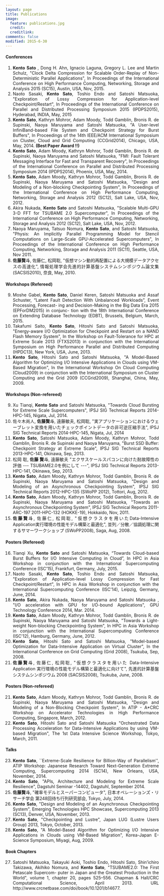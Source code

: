 ```yaml
---
layout: page
title: Publications
image:
  feature: publications.jpg
  credit: 
  creditlink: 
comments: false
modified: 2015-6-30
---
```


<div id="publications_page">
      <div align="justify">
      <h4><a class="name"> Conferences </a></h4>
    <ol start="1">
      <li>
      <b> Kento Sato </b>, Dong H. Ahn, Ignacio Laguna, Gregory L. Lee and Martin Schulz, "Clock Delta Compression for Scalable Order-Replay of Non-Deterministic Parallel Applications", In Proceedings of the International Conference on High Performance Computing, Networking, Storage and Analysis 2015 (SC15), Austin, USA, Nov, 2015.
      </li>
      <li>
      Naoto Sasaki, <b>Kento Sato</b>, Toshio Endo and Satoshi Matsuoka, "Exploration of Lossy Compression for Application-level Checkpoint/Restart", In Proceedings of the International Conference on Parallel and Distributed Processing Symposium 2015 (IPDPS2015), Hyderabad, INDIA, May, 2015
      </li>
      <li>
      <b>Kento Sato</b>, Kathryn Mohror, Adam Moody, Todd Gamblin, Bronis R. de Supinski, Naoya Maruyama and Satoshi Matsuoka, "A User-level InfiniBand-based File System and Checkpoint Strategy for Burst Buffers", In Proceedings of the 14th IEEE/ACM International Symposium on Cluster,
Cloud and Grid Computing (CCGrid2014), Chicago, USA, May, 2014. <b>(Best Paper Award !!)</b>
      </li>
      <li>
      <b>Kento Sato</b>, Adam Moody, Kathryn Mohror, Todd Gamblin, Bronis R. de Supinski, Naoya Maruyama and Satoshi Matsuoka, "FMI: Fault Tolerant Messaging Interface for Fast and Transparent Recovery", In Proceedings of the International Conference on Parallel and Distributed Processing Symposium 2014 (IPDPS2014), Phoenix, USA, May, 2014.
      </li>      
      <li>
      <b>Kento Sato</b>, Adam Moody, Kathryn Mohror, Todd Gamblin, Bronis R. de Supinski, Naoya Maruyama and Satoshi Matsuoka, "Design and Modeling of a Non-blocking Checkpointing System", In Proceedings of the International Conference on High Performance Computing, Networking, Storage and Analysis 2012 (SC12), Salt Lake, USA,  Nov, 2012.
      </li>
      <li>
      Akira Nukada, <b>Kento Sato</b> and Satoshi Matsuoka, "Scalable Multi-GPU 3-D FFT for TSUBAME 2.0 Supercomputer", In Proceedings of the International Conference on High Performance Computing, Networking, Storage and Analysis 2012 (SC12), Salt Lake, USA, Nov, 2012.
      </li>
      <li>Naoya Maruyama, Tatsuo Nomura, <b>Kento Sato</b>, and Satoshi Matsuoka, "Physis: An Implicitly Parallel Programming Model for Stencil Computations on Large-Scale GPU-Accelerated Supercomputers", In Proceedings of the International Conference on High Performance Computing, Networking, Storage and Analysis 2011 (SC11), Seattle, USA, Nov 2011.
      </li>
      <li>
      <b>佐藤賢斗</b>, 佐藤仁, 松岡聡, "仮想マシン動的再配置による大規模データアクセスの高速化", 情報処理学会先進的計算基盤システムシンポジウム論文集 (SACSIS2010), 奈良, May, 2010.
      </li>
    </ol>
<h4><a class="name"> Workshops (Refereed) </a></h4>
    <ol start="9">
      <li>
      Moshe Gabel, <b>Kento Sato</b>, Daniel Keren, Satoshi Matsuoka and Assaf Schuster, “Latent Fault Detection With Unbalanced Workloads”, Event Processing, Forecast- ing and Decision-Making in the Big Data Era 2015 (EPForDM2015) in conjunc- tion with the 18th International Conference on Extending Database Technology (EDBT), Brussels, Belgium, March, 2015.
      </li>
      <li>
      Takafumi Saito, <b>Kento Sato</b>, Hitoshi Sato and Satoshi Matsuoka, "Energy-aware I/O Optimization for Checkpoint and Restart on a NAND Flash Memory System", In the Workshop on Fault-Tolerance for HPC at Extreme Scale 2013 (FTXS2013) in conjunction with the International Symposium on High Performance Parallel and Distributed Computing (HPDC13), New York, USA, June, 2013.
      </li>
      <li>
      <b>Kento Sato</b>, Hitoshi Sato and Satoshi Matsuoka, "A Model-Based Algorithm for Optimizing I/O Intensive Applications in Clouds using VM-Based Migration", In the International Workshop On Cloud Computing (Cloud2009) in conjunction with the International Symposium on Cluster Computing and the Grid 2009 (CCGrid2009), Shanghai, China, May, 2009.
      </li>
    </ol>
<h4><a class="name"> Workshops (Non-refereed) </a></h4>
    <ol start="9">
      <li>
       Xu Tianqi, <b>Kento Sato</b> and Satoshi Matsuoka, "Towards Cloud Bursting for Extreme Scale Supercomputers", IPSJ SIG Technical Reports 2014-HPC-145, Nigata, Jul, 2014.  
      </li>
      <li>
      佐々木尚人, <b>佐藤賢斗</b>, 遠藤敏夫, 松岡聡, "実アプリケーションにおけるウェーブレット変換を用いたチェックポイントデータの非可逆圧縮手法", IPSJ SIG Technical Reports 2014-HPC-145, Nigata, Jul, 2014
      </li>
      <li>
      <b>Kento Sato</b>, Satoshi Matsuoka, Adam Moody, Kathryn Mohror, Todd Gamblin, Bronis R. de Supinski and Naoya Maruyama, "Burst SSD Buffer: Checkpoint Strategy at Extreme Scale", IPSJ SIG Technical Reports 2013-HPC-141, Okinawa, Sep, 2013.
      </li>
      <li>
      松岡 聡, <b>佐藤 賢斗</b>, 遠藤敏夫 "エクサスケールスパコンに向けた耐故障性の評価  --- TSUBAME2.0を例にして ---", IPSJ SIG Technical Reports 2013-HPC-141, Okinawa, Sep, 2013.
      </li>
      <li>
      <b>Kento Sato</b>, Adam Moody, Kathryn Mohror, Todd Gamblin, Bronis R. de Supinski, Naoya Maruyama and Satoshi Matsuoka, "Design and Modeling of an Asynchronous Checkpointing System", IPSJ SIG Technical Reports 2012-HPC-135 (SWoPP 2012), Tottori, Aug, 2012.
      </li>
      <li><b>Kento Sato</b>, Adam Moody, Kathryn Mohror, Todd Gamblin, Bronis R. de Supinski, Naoya Maruyama and Satoshi Matsuoka, "Towards an Asynchronous Checkpointing System", IPSJ SIG Technical Reports 2011-ARC-197 2011-HPC-132 (HOKKE-19), Hokkaido, Nov, 2011.
      </li>
      <li>
        <b>佐藤賢斗</b>, 佐藤仁, 松岡聡, "仮想クラスタを用いたData-Intensive Application実行環境の性能モデル構築と最適化", 並列／分散／協調処理に関するサマーワークショップ (SWoPP2008), Saga, Aug, 2008.
      </li>
    </ol>
<h4><a class="name"> Posters (Refereed)</a></h4>
    <ol start="16">
      <li>
      Tianqi Xu, <b>Kento Sato</b> and Satoshi Matsuoka, “Towards Cloud-based Burst Buffers for I/O Intensive Computing in Cloud”, In HPC in Asia Workshop in conjunction with the International Supercomputing Conference (ISC’15), Frankfurt, Germany, July, 2015.
      </li>
      <li>
      Naoto Sasaki, <b>Kento Sato</b>, Toshio Endo and Satoshi Matsuoka, "Exploration of Application-level Lossy Compression for Fast Checkpoint/Restart", In HPC in Asia Workshop in conjunction with the International Supercomputing Conference (ISC'14), Leipzig, Germany, June, 2014.
      </li>
      <li>
      <b>Kento Sato</b>, Akira Nukada, Naoya Maruyama and Satoshi Matsuoka , "I/O acceleration with GPU for I/O-bound Applications", GPU Technology Conference 2014, Mar. 2014.
      </li>
      <li>
      <b>Kento Sato</b>, Adam Moody, Kathryn Mohror, Todd Gamblin, Bronis R. de Supinski, Naoya Maruyama and Satoshi Matsuoka, "Towards a Light-weight Non-blocking Checkpointing System", In HPC in Asia Workshop in conjunction with the International Supercomputing Conference (ISC'12), Hamburg, Germany, June, 2012.
      </li>
      <li>
      <b>Kento Sato</b>, Hitoshi Sato and Satoshi Matsuoka, "Model-based Optimization for Data-Intensive Application on Virtual Cluster", In the International Conference on Grid Computing (Grid 2008), Tsukuba, Sep, 2008.
      </li>
      <li>
      <b>佐藤賢斗</b>, 佐藤仁, 松岡聡, "仮想クラスタを用いた Data-Intensive Application 実行環境の性能モデル構築と最適化に向けて", 先進的計算基盤システムシンポジウム 2008 (SACSIS2008), Tsukuba,  June, 2008.
      </li>
    </ol>
<h4><a class="name"> Posters (Non-refereed)</a></h4>
    <ol start="21">
      <li>
          <b>Kento Sato</b>, Adam Moody, Kathryn Mohror, Todd Gamblin, Bronis R. de Supinski, Naoya Maruyama and Satoshi Matsuoka, "Design and Modeling of a Non-Blocking Checkpoint System", In ATIP - A*CRC Workshop on Accelerator Technologies in High Performance Computing, Singapore, March, 2012.
      </li>
      <li>
      <b>Kento Sato</b>, Hitoshi Sato and Satoshi Matsuoka "Orchestrated Data Processing Acceleration for Data-Intensive Applications by using VM-based Migration", The 1st Data Intensive Science Workshop, Tokyo, March, 2011.
      </li>
    </ol>
<h4><a class="name"> Talks </a></h4>
    <ol start="23">
      <li>
      <b>Kento Sato</b>, ``Extreme-Scale Resilience for Billion-Way of Parallelism'', ATIP Workshop: Japanese Research Toward Next-Generation Extreme Computing, Supercomputing 2014 (SC14), New Orleans, USA, November, 2014.
      </li>
      <li>
      <b> Kento Sato</b>, "APIs, Architecture and Modeling for Extreme Scale Resilience", Dagstuhl Seminar -14402, Dagstuhl, September 2014.
      </li>
      <li><b>佐藤賢斗</b>, "確率モデルとスーパーコンピュータ", 日本オペレーションズ・リサーチ学会 第248回待ち行列研究部会, Tokyo, July, 2014.</li>
      <li><b>Kento Sato</b>, "Design and Modeling of an Asynchronous Checkpointing System", Emerging Technologies HPC Showcase, Supercomputing 2013 (SC13), Denver, USA, November, 2013.</li>
      <li><b>Kento Sato</b>, "Checkpointing and Lustre", Japan LUG (Lustre Users Group) 2013, Tokyo, October, 2013.</li>
      <li><b>Kento Sato</b>, "A Model-Based Algorithm for Optimizing I/O Intensive Applications in Clouds using VM-Based Migration", Korea-Japan E-Science Symposium, Miyagi, Aug, 2009.
      </li>
    </ol>

<h4><a class="name"> Book Chapters </a></h4>
    <ol start="27">
      <li>
Satoshi Matsuoka, Takayuki Aoki, Toshio Endo, Hitoshi Sato, Shin’ichiro Takizawa, Akihiko Nomura, and <b>Kento Sato</b>, "TSUBAME2.0: The First Petascale Supercom- puter in Japan and the Greatest Production in the World", volume 1, chapter 20, pages 525–556. Chapman & Hall/CRC Computational Science, April 2013. URL http://www.crcnetbase.com/doi/book/10.1201/b14677.
      </li>
    </ol>
      </div>
    </div>
